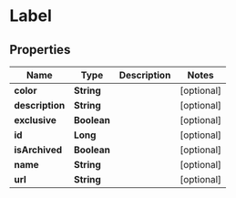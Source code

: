 # Label

## Properties
Name | Type | Description | Notes
------------ | ------------- | ------------- | -------------
**color** | **String** |  |  [optional]
**description** | **String** |  |  [optional]
**exclusive** | **Boolean** |  |  [optional]
**id** | **Long** |  |  [optional]
**isArchived** | **Boolean** |  |  [optional]
**name** | **String** |  |  [optional]
**url** | **String** |  |  [optional]
